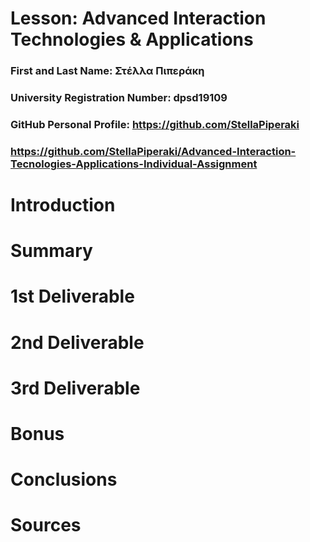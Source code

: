 # Lesson: Advanced Interaction Technologies & Applications

### First and Last Name: Στέλλα Πιπεράκη
### University Registration Number: dpsd19109
### GitHub Personal Profile: https://github.com/StellaPiperaki
### https://github.com/StellaPiperaki/Advanced-Interaction-Tecnologies-Applications-Individual-Assignment

# Introduction

# Summary


# 1st Deliverable


# 2nd Deliverable


# 3rd Deliverable 


# Bonus 


# Conclusions


# Sources
